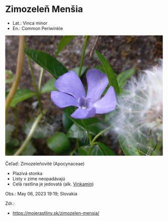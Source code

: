 # Zimozeleň Menšia
- Lat.: Vinca minor
- En.: Common Periwinkle

![Zimozeleň Menšia](./vinca.jpg "Zimozeleň Menšia")


Čeľaď: Zimozeleňovité (Apocynaceae)

- Plazivá stonka
- Listy v zime neopadávajú
- Celá rastlina je jedovatá (alk. [Vinkamín](https://sk.wikipedia.org/wiki/Vinkam%C3%ADn))

Obs.: May 06, 2023 19:19; Slovakia

Zdr.:
- https://mojerastliny.sk/zimozelen-mensia/